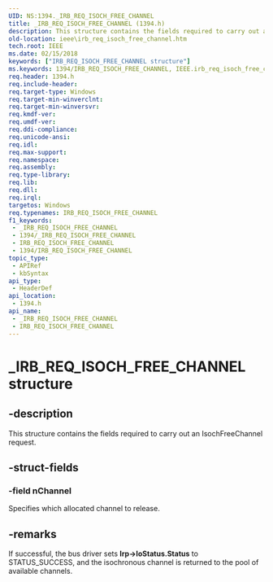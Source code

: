 ```yaml
---
UID: NS:1394._IRB_REQ_ISOCH_FREE_CHANNEL
title: _IRB_REQ_ISOCH_FREE_CHANNEL (1394.h)
description: This structure contains the fields required to carry out an IsochFreeChannel request.
old-location: ieee\irb_req_isoch_free_channel.htm
tech.root: IEEE
ms.date: 02/15/2018
keywords: ["IRB_REQ_ISOCH_FREE_CHANNEL structure"]
ms.keywords: 1394/IRB_REQ_ISOCH_FREE_CHANNEL, IEEE.irb_req_isoch_free_channel, IRB_REQ_ISOCH_FREE_CHANNEL, IRB_REQ_ISOCH_FREE_CHANNEL structure [Buses], _IRB_REQ_ISOCH_FREE_CHANNEL
req.header: 1394.h
req.include-header: 
req.target-type: Windows
req.target-min-winverclnt: 
req.target-min-winversvr: 
req.kmdf-ver: 
req.umdf-ver: 
req.ddi-compliance: 
req.unicode-ansi: 
req.idl: 
req.max-support: 
req.namespace: 
req.assembly: 
req.type-library: 
req.lib: 
req.dll: 
req.irql: 
targetos: Windows
req.typenames: IRB_REQ_ISOCH_FREE_CHANNEL
f1_keywords:
 - _IRB_REQ_ISOCH_FREE_CHANNEL
 - 1394/_IRB_REQ_ISOCH_FREE_CHANNEL
 - IRB_REQ_ISOCH_FREE_CHANNEL
 - 1394/IRB_REQ_ISOCH_FREE_CHANNEL
topic_type:
 - APIRef
 - kbSyntax
api_type:
 - HeaderDef
api_location:
 - 1394.h
api_name:
 - _IRB_REQ_ISOCH_FREE_CHANNEL
 - IRB_REQ_ISOCH_FREE_CHANNEL
---
```


# _IRB_REQ_ISOCH_FREE_CHANNEL structure


## -description

This structure contains the fields required to carry out an IsochFreeChannel request.

## -struct-fields

### -field nChannel

Specifies which allocated channel to release.

## -remarks

If successful, the bus driver sets <b>Irp->IoStatus.Status</b> to STATUS_SUCCESS, and the isochronous channel is returned to the pool of available channels.


